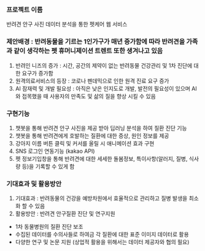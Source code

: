 ### 프로젝트 이름
반려견 안구 사진 데이터 분석을 통한 펫케어 웹 서비스

### 제안배경 : 반려동물을 기르는 1인가구가 매년 증가함에 따라 반려견을 가족과 같이 생각하는 펫 휴머니제이션 트렌트 또한 생겨나고 있음
1. 반려인 니즈의 증가 : 시간, 공간의 제약이 없는 반려동물 건강관리 및 1차 진단에 대한 요구가 증가함
2. 원격의료서비스의 등장 : 코로나 펜데믹으로 인한 원격 진료 요구 증가
3. AI 잠재력 및 개발 필요성 : 아직은 낮은 인지도로 개발, 발전의 필요성이 있으며 AI와 접목했을 때 사용자의 만족도 및 삶의 질을 향상 시킬 수 있음

### 구현기능
1. 챗봇을 통해 반려견 안구 사진을 제공 받아 딥러닝 분석을 하여 질환 진단 기능
2. 챗봇을 통해 반려견에게 호발하는 질환에 대한 증상, 원인 정보를 제공
3. 강아지 이름 버튼 클릭 및 커서를 올릴 시 애니메이션 효과 구현
4. SNS 로그인 연동기능 (kakao API)
5. 펫 정보기입창을 통해 반려견에 대한 세세한 돌봄정보, 특이사항(알러지, 질병, 식사량 등)을 기록할 수 있게 함

### 기대효과 및 활용방안
1. 기대효과 : 반려동물의 건강을 예방차원에서 효율적으로 관리하고 질병 발생을 최소화 할 수 있음
2. 활용방안 : 반려견 안구질환 진단 및 연구지원
- 1차 동물병원의 질환 진단 보조
- 수집된 데이터를 수의사들로 하여금 각 질환에 대한 표준 이미지 데이터로 활용
- 다양한 연구 및 논문 지원 (상업적 활용을 위해서는 데이터 제공자와 협의 필요)
